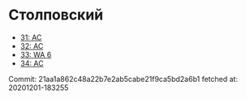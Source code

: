 # Столповский
- [31: AC](31.md)
- [32: AC](32.md)
- [33: WA 6](33.md)
- [34: AC](34.md)

Commit: 21aa1a862c48a22b7e2ab5cabe21f9ca5bd2a6b1
 fetched at: 20201201-183255
